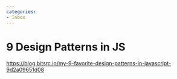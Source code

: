 ```yaml
---
categories:
- Inbox
---
```

# 9 Design Patterns in JS

https://blog.bitsrc.io/my-9-favorite-design-patterns-in-javascript-9d2a09651d08